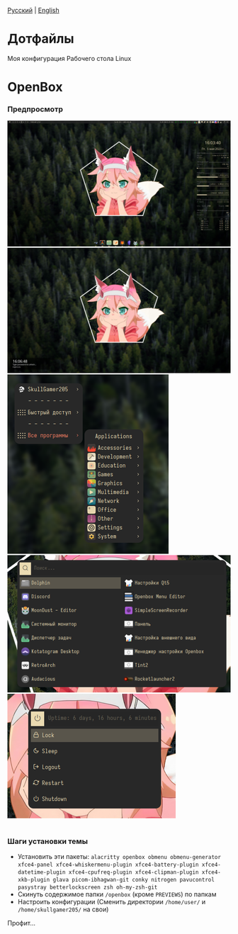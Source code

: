 [Русский](README-ru.md) | [English](README.md)

# Дотфайлы
Моя конфигурация Рабочего стола Linux

# OpenBox

### Предпросмотр

![](openbox/PREVIEWS/preview-1.png)
![](openbox/PREVIEWS/preview-4.png)
![](openbox/PREVIEWS/preview-6.png) ![](openbox/PREVIEWS/preview-7.png)
![](openbox/PREVIEWS/preview-8.png)

#
### Шаги установки темы

* Установить эти пакеты: `alacritty openbox obmenu obmenu-generator xfce4-panel xfce4-whiskermenu-plugin xfce4-battery-plugin xfce4-datetime-plugin xfce4-cpufreq-plugin xfce4-clipman-plugin xfce4-xkb-plugin glava picom-ibhagwan-git conky nitrogen pavucontrol pasystray betterlockscreen zsh oh-my-zsh-git`
* Скинуть содержимое папки `/openbox` (кроме `PREVIEWS`) по папкам
* Настроить конфигурации (Сменить директории `/home/user/` и `/home/skullgamer205/` на свои)

Профит...
